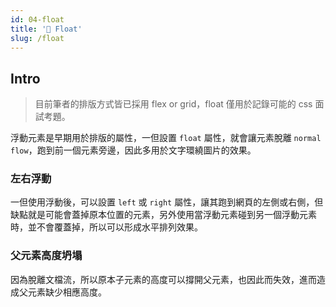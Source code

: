 ```yaml
---
id: 04-float
title: '📜 Float'
slug: /float
---
```


## Intro

> 目前筆者的排版方式皆已採用 flex or grid，float 僅用於記錄可能的 css 面試考題。

浮動元素是早期用於排版的屬性，一但設置 `float` 屬性，就會讓元素脫離 `normal flow`，跑到前一個元素旁邊，因此多用於文字環繞圖片的效果。

### 左右浮動

一但使用浮動後，可以設置 `left` 或 `right` 屬性，讓其跑到網頁的左側或右側，但缺點就是可能會蓋掉原本位置的元素，另外使用當浮動元素碰到另一個浮動元素時，並不會覆蓋掉，所以可以形成水平排列效果。

### 父元素高度坍塌

因為脫離文檔流，所以原本子元素的高度可以撐開父元素，也因此而失效，進而造成父元素缺少相應高度。
